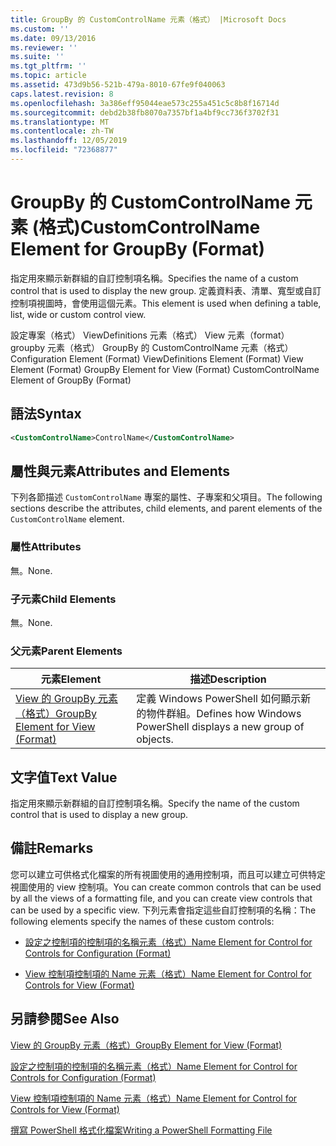 ```yaml
---
title: GroupBy 的 CustomControlName 元素（格式） |Microsoft Docs
ms.custom: ''
ms.date: 09/13/2016
ms.reviewer: ''
ms.suite: ''
ms.tgt_pltfrm: ''
ms.topic: article
ms.assetid: 473d9b56-521b-479a-8010-67fe9f040063
caps.latest.revision: 8
ms.openlocfilehash: 3a386eff95044eae573c255a451c5c8b8f16714d
ms.sourcegitcommit: debd2b38fb8070a7357bf1a4bf9cc736f3702f31
ms.translationtype: MT
ms.contentlocale: zh-TW
ms.lasthandoff: 12/05/2019
ms.locfileid: "72368877"
---
```

# <a name="customcontrolname-element-for-groupby-format"></a><span data-ttu-id="3603a-102">GroupBy 的 CustomControlName 元素 (格式)</span><span class="sxs-lookup"><span data-stu-id="3603a-102">CustomControlName Element for GroupBy (Format)</span></span>

<span data-ttu-id="3603a-103">指定用來顯示新群組的自訂控制項名稱。</span><span class="sxs-lookup"><span data-stu-id="3603a-103">Specifies the name of a custom control that is used to display the new group.</span></span> <span data-ttu-id="3603a-104">定義資料表、清單、寬型或自訂控制項視圖時，會使用這個元素。</span><span class="sxs-lookup"><span data-stu-id="3603a-104">This element is used when defining a table, list, wide or custom control view.</span></span>

<span data-ttu-id="3603a-105">設定專案（格式） ViewDefinitions 元素（格式） View 元素（format） groupby 元素（格式） GroupBy 的 CustomControlName 元素（格式）</span><span class="sxs-lookup"><span data-stu-id="3603a-105">Configuration Element (Format) ViewDefinitions Element (Format) View Element (Format) GroupBy Element for View (Format) CustomControlName Element of GroupBy (Format)</span></span>

## <a name="syntax"></a><span data-ttu-id="3603a-106">語法</span><span class="sxs-lookup"><span data-stu-id="3603a-106">Syntax</span></span>

```xml
<CustomControlName>ControlName</CustomControlName>
```

## <a name="attributes-and-elements"></a><span data-ttu-id="3603a-107">屬性與元素</span><span class="sxs-lookup"><span data-stu-id="3603a-107">Attributes and Elements</span></span>

<span data-ttu-id="3603a-108">下列各節描述 `CustomControlName` 專案的屬性、子專案和父項目。</span><span class="sxs-lookup"><span data-stu-id="3603a-108">The following sections describe the attributes, child elements, and parent elements of the `CustomControlName` element.</span></span>

### <a name="attributes"></a><span data-ttu-id="3603a-109">屬性</span><span class="sxs-lookup"><span data-stu-id="3603a-109">Attributes</span></span>

<span data-ttu-id="3603a-110">無。</span><span class="sxs-lookup"><span data-stu-id="3603a-110">None.</span></span>

### <a name="child-elements"></a><span data-ttu-id="3603a-111">子元素</span><span class="sxs-lookup"><span data-stu-id="3603a-111">Child Elements</span></span>

<span data-ttu-id="3603a-112">無。</span><span class="sxs-lookup"><span data-stu-id="3603a-112">None.</span></span>

### <a name="parent-elements"></a><span data-ttu-id="3603a-113">父元素</span><span class="sxs-lookup"><span data-stu-id="3603a-113">Parent Elements</span></span>

|<span data-ttu-id="3603a-114">元素</span><span class="sxs-lookup"><span data-stu-id="3603a-114">Element</span></span>|<span data-ttu-id="3603a-115">描述</span><span class="sxs-lookup"><span data-stu-id="3603a-115">Description</span></span>|
|-------------|-----------------|
|[<span data-ttu-id="3603a-116">View 的 GroupBy 元素（格式）</span><span class="sxs-lookup"><span data-stu-id="3603a-116">GroupBy Element for View (Format)</span></span>](./groupby-element-for-view-format.md)|<span data-ttu-id="3603a-117">定義 Windows PowerShell 如何顯示新的物件群組。</span><span class="sxs-lookup"><span data-stu-id="3603a-117">Defines how Windows PowerShell displays a new group of objects.</span></span>|

## <a name="text-value"></a><span data-ttu-id="3603a-118">文字值</span><span class="sxs-lookup"><span data-stu-id="3603a-118">Text Value</span></span>

<span data-ttu-id="3603a-119">指定用來顯示新群組的自訂控制項名稱。</span><span class="sxs-lookup"><span data-stu-id="3603a-119">Specify the name of the custom control that is used to display a new group.</span></span>

## <a name="remarks"></a><span data-ttu-id="3603a-120">備註</span><span class="sxs-lookup"><span data-stu-id="3603a-120">Remarks</span></span>

<span data-ttu-id="3603a-121">您可以建立可供格式化檔案的所有視圖使用的通用控制項，而且可以建立可供特定視圖使用的 view 控制項。</span><span class="sxs-lookup"><span data-stu-id="3603a-121">You can create common controls that can be used by all the views of a formatting file, and you can create view controls that can be used by a specific view.</span></span> <span data-ttu-id="3603a-122">下列元素會指定這些自訂控制項的名稱：</span><span class="sxs-lookup"><span data-stu-id="3603a-122">The following elements specify the names of these custom controls:</span></span>

- [<span data-ttu-id="3603a-123">設定之控制項的控制項的名稱元素（格式）</span><span class="sxs-lookup"><span data-stu-id="3603a-123">Name Element for Control for Controls for Configuration (Format)</span></span>](./name-element-for-control-for-controls-for-configuration-format.md)

- [<span data-ttu-id="3603a-124">View 控制項控制項的 Name 元素（格式）</span><span class="sxs-lookup"><span data-stu-id="3603a-124">Name Element for Control for Controls for View (Format)</span></span>](./name-element-for-control-for-controls-for-view-format.md)

## <a name="see-also"></a><span data-ttu-id="3603a-125">另請參閱</span><span class="sxs-lookup"><span data-stu-id="3603a-125">See Also</span></span>

[<span data-ttu-id="3603a-126">View 的 GroupBy 元素（格式）</span><span class="sxs-lookup"><span data-stu-id="3603a-126">GroupBy Element for View (Format)</span></span>](./groupby-element-for-view-format.md)

[<span data-ttu-id="3603a-127">設定之控制項的控制項的名稱元素（格式）</span><span class="sxs-lookup"><span data-stu-id="3603a-127">Name Element for Control for Controls for Configuration (Format)</span></span>](./name-element-for-control-for-controls-for-configuration-format.md)

[<span data-ttu-id="3603a-128">View 控制項控制項的 Name 元素（格式）</span><span class="sxs-lookup"><span data-stu-id="3603a-128">Name Element for Control for Controls for View (Format)</span></span>](./name-element-for-control-for-controls-for-view-format.md)

[<span data-ttu-id="3603a-129">撰寫 PowerShell 格式化檔案</span><span class="sxs-lookup"><span data-stu-id="3603a-129">Writing a PowerShell Formatting File</span></span>](./writing-a-powershell-formatting-file.md)
